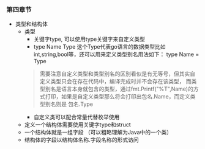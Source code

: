 ### 第四章节
- 类型和结构体
   - 类型
      - 关键字type, 可以使用type关键字来自定义类型
      - type Name Type  这个Type代表go语言的数据类型比如int,string,bool等，还可以用来定义类型别名用法如下：
     type Name = Type
      > 需要注意自定义类型和类型别名的区别看似是有无等号，但其实自定义类型只会在存在代码中，编译完成时并不会存在该类型，
      而类型别名是语言本身就包含的类型，通过fmt.Printf("%T",Name)的方式打印，如果是自定义类型那么将会打印出包名.Name，而定义类型别名则是
      包名.Type
      - 自定义类可以配合常量代替枚举使用
   - 定义一个结构体需要使用关键字type和struct
   - 一个结构体就是一组字段 （可以粗略理解为Java中的一个类）
   - 结构体的字段以结构体名称.字段名称的形式访问